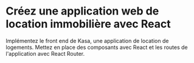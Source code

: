 # Créez une application web de location immobilière avec React
 
Implémentez le front end de Kasa, une application de location de logements. Mettez en place des composants avec React et les routes de l'application avec React Router.
